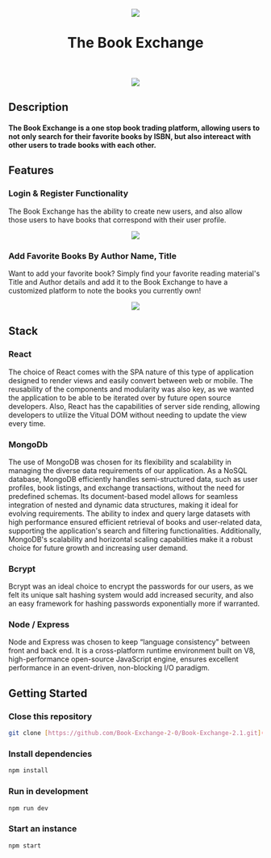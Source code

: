 <h1 align="center">
  <br>
    <img src="./images/book-4986.png">
    <br>
    <br>
  The Book Exchange
    <br>
  <br>
</h1>

<p align="center">
<img src="./images/official-bookExchange.gif">
</p>

## Description
<h4><strong>The Book Exchange is a one stop book trading platform, allowing users to not only search for their favorite books by ISBN, but also intereact with other users to trade books with each other.</strong></h4>

## Features

### Login & Register Functionality
The Book Exchange has the ability to create new users, and also allow those users to have books that correspond with their user profile. 

<p align="center">
<img src="./images/register.png" />
</p>

### Add Favorite Books By Author Name, Title
Want to add your favorite book? Simply find your favorite reading material's Title and Author details and add it to the Book Exchange to have a customized platform to note the books you currently own!

<p align="center">
<img src="./images/findingBooks.png" />
</p>

## Stack

### React
The choice of React comes with the SPA nature of this type of application designed to render views and easily convert between web or mobile. The reusability of the components and modularity was also key, as we wanted the application to be able to be iterated over by future open source developers. Also, React has the capabilities of server side rending, allowing developers to utilize the Vitual DOM without needing to update the view every time. 

### MongoDb
The use of MongoDB was chosen for its flexibility and scalability in managing the diverse data requirements of our application. As a NoSQL database, MongoDB efficiently handles semi-structured data, such as user profiles, book listings, and exchange transactions, without the need for predefined schemas. Its document-based model allows for seamless integration of nested and dynamic data structures, making it ideal for evolving requirements. The ability to index and query large datasets with high performance ensured efficient retrieval of books and user-related data, supporting the application's search and filtering functionalities. Additionally, MongoDB's scalability and horizontal scaling capabilities make it a robust choice for future growth and increasing user demand.

### Bcrypt
Bcrypt was an ideal choice to encrypt the passwords for our users, as we felt its unique salt hashing system would add increased security, and also an easy framework for hashing passwords exponentially more if warranted. 

### Node / Express
Node and Express was chosen to keep “language consistency" between front and back end. It is a cross-platform runtime environment built on V8, high-performance open-source JavaScript engine, ensures excellent performance in an event-driven, non-blocking I/O paradigm.

## Getting Started
### Close this repository
```bash
git clone [https://github.com/Book-Exchange-2-0/Book-Exchange-2.1.git](https://github.com/abisheki/FullStack_Project.git)
```

### Install dependencies
```bash
npm install
```

### Run in development
```bash
npm run dev
```

### Start an instance
```bash
npm start
```


